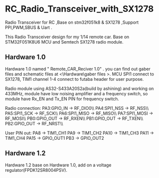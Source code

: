 # RC_Radio_Transceiver_with_SX1278
 Radio Transceiver for RC ,Base on stm32f051k8 & SX1278 ,Support PPI,PWM,SBUS & Uart .

 This Radio Transceiver design for my 1/14 remote car. Base on STM32F051K8U6 MCU and Semtech SX1278 radio module. 


## Hardware 1.0

 Hardware 1.0 named " Remote_CAR_Reciver 1.0" . you can find out gaber files and schematic files at <\Hardware\gaber files >. MCU SPI1 connect to SX1278, TIM1 channel 1-4 connect to futaba header for user purpose.

Radio module using AS32-S433A20S2a(build by ashining) and working on 433MHz, module have low noising amplifier and a frequency switch, so module have Rx_EN and Tx_EN PIN for frequency switch.

Radio connection:
 	PA3:GPIO_IN		->	RF_DIO0\\\\
 	PA4:SPI1_NSS	->	RF_NSS\\\\
 	PA5:SPI1_SCK	->	RF_SCK\\\\
 	PA6:SPI1_MISO	->	RF_MISO\\\\
 	PA7:SPI1_MOSI	->	RF_MOSI\\\\
 	PB0:GPIO_OUT	->	RF_RXEN\\\\
 	PB1:GPIO_OUT	->	RF_TXEN\\\\
 	PB2:GPIO_OUT	->	RF_NRST\\\\

User PIN out:
 	PA8		->		TIM1_CH1
 	PA9		->		TIM1_CH2
 	PA10	->		TIM1_CH3
 	PA11	->		TIM1_CH4
 	PA15	->		GPIO_OUT1
 	PB3		->		GPIO_OUT2


## Hardware 1.2

Hardware 1.2 base on Hardware 1.0, add on a voltage regulator(FPDK12SR8004PSV).